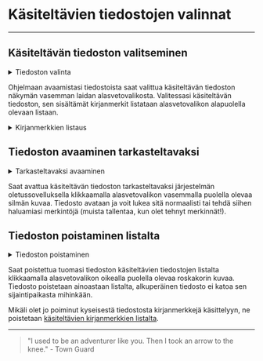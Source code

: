 # Käsiteltävien tiedostojen valinnat

---

## Käsiteltävän tiedoston valitseminen

<details>
<summary>Tiedoston valinta</summary>
<div class="accordioncontent">

![Tiedoston valitsemisen valikko](../../images/extract_select_dropdown.png)

</div>
</details>

Ohjelmaan avaamistasi tiedostoista saat valittua käsiteltävän tiedoston näkymän vasemman laidan alasvetovalikosta. Valitessasi käsiteltävän tiedoston, sen sisältämät kirjanmerkit listataan alasvetovalikon alapuolella olevaan listaan.

<details>
<summary>Kirjanmerkkien listaus</summary>
<div class="accordioncontent">

![Kirjanmerkkien listauksen näkymä](../../images/extract_bookmarks_section.png)

</div>
</details>

## Tiedoston avaaminen tarkasteltavaksi

<details>
<summary>Tarkasteltavaksi avaaminen</summary>
<div class="accordioncontent">

![Tarkasteltavaksi avaamisen painike](../../images/extract_view_file.png)

</div>
</details>

Saat avattua käsiteltävän tiedoston tarkasteltavaksi järjestelmän oletussovelluksella klikkaamalla alasvetovalikon vasemmalla puolella olevaa silmän kuvaa. Tiedosto avataan ja voit lukea sitä normaalisti tai tehdä siihen haluamiasi merkintöjä (muista tallentaa, kun olet tehnyt merkinnät!).

## Tiedoston poistaminen listalta

<details>
<summary>Tiedoston poistaminen</summary>
<div class="accordioncontent">

![Tiedoston poistamisen painike](../../images/extract_remove_file.png)

</div>
</details>

Saat poistettua tuomasi tiedoston käsiteltävien tiedostojen listalta klikkaamalla alasvetovalikon oikealla puolella olevaa roskakorin kuvaa. Tiedosto poistetaan ainoastaan listalta, alkuperäinen tiedosto ei katoa sen sijaintipaikasta mihinkään.

Mikäli olet jo poiminut kyseisestä tiedostosta kirjanmerkkejä käsittelyyn, ne poistetaan [käsiteltävien kirjanmerkkien listalta](selected_bookmarks.md).

---

> "I used to be an adventurer like you. Then I took an arrow to the knee." - Town Guard
